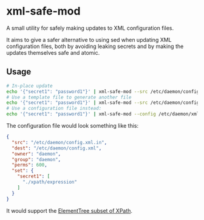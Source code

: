 # xml-safe-mod

A small utility for safely making updates to XML configuration files.

It aims to give a safer alternative to using sed when updating XML configuration files, both by avoiding leaking secrets and by making the updates themselves safe and atomic.

## Usage

```sh
# In-place update
echo '{"secret1": "password1"}' | xml-safe-mod --src /etc/daemon/config.xml --in-place --set secret1 ./xpath/expression
# Use a template file to generate another file
echo '{"secret1": "password1"}' | xml-safe-mod --src /etc/daemon/config.xml.in --dest /etc/daemon/config.xml --owner daemon --group daemon --perms 600 --set secret1 ./xpath/expression
# Use a configuration file instead:
echo '{"secret1": "password1"}' | xml-safe-mod --config /etc/daemon/xml-safe-mod.json
```

The configuration file would look something like this:

```json
{
  "src": "/etc/daemon/config.xml.in",
  "dest": "/etc/daemon/config.xml",
  "owner": "daemon",
  "group": "daemon",
  "perms": 600,
  "set": {
    "secret1": [
      "./xpath/expression"
    ]
  }
}
```

It would support the [ElementTree subset of XPath](https://docs.python.org/3/library/xml.etree.elementtree.html#supported-xpath-syntax).
